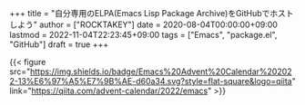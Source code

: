 +++
title = "自分専用のELPA(Emacs Lisp Package Archive)をGitHubでホストしよう"
author = ["ROCKTAKEY"]
date = 2020-08-04T00:00:00+09:00
lastmod = 2022-11-04T22:23:45+09:00
tags = ["Emacs", "package.el", "GitHub"]
draft = true
+++

{{< figure src="https://img.shields.io/badge/Emacs%20Advent%20Calendar%202022-13%E6%97%A5%E7%9B%AE-d60a34.svg?style=flat-square&logo=qiita" link="https://qiita.com/advent-calendar/2022/emacs" >}}
